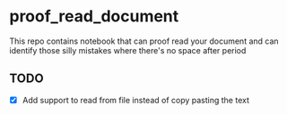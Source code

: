 # proof_read_document
This repo contains notebook that can proof read your document and can identify those silly mistakes where there's no space after period


## TODO
- [x] Add support to read from file instead of copy pasting the text
